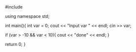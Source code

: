 #include <iostream>

using namespace std;

int main(){
int var = 0;
cout << "Input var " << endl;
cin >> var;

if (var > -10 && var < 10){
cout << "done" << endl;
}

return 0;
}

